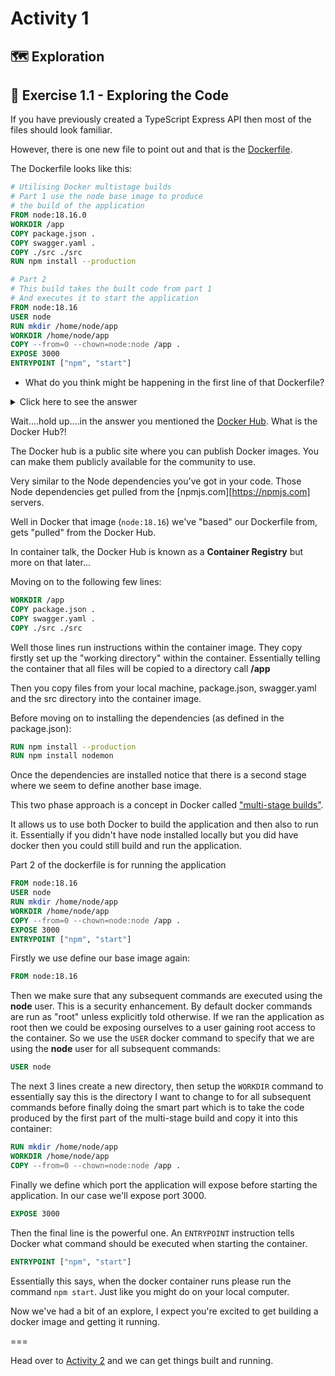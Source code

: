 # Activity 1

## 🗺 Exploration

## 🔎 Exercise 1.1 - Exploring the Code

If you have previously created a TypeScript Express API then most of the files should look familiar.

However, there is one new file to point out and that is the [Dockerfile](../Dockerfile).

The Dockerfile looks like this:

```dockerfile
# Utilising Docker multistage builds
# Part 1 use the node base image to produce
# the build of the application
FROM node:18.16.0
WORKDIR /app
COPY package.json .
COPY swagger.yaml .
COPY ./src ./src
RUN npm install --production

# Part 2
# This build takes the built code from part 1
# And executes it to start the application
FROM node:18.16
USER node
RUN mkdir /home/node/app
WORKDIR /home/node/app
COPY --from=0 --chown=node:node /app .
EXPOSE 3000
ENTRYPOINT ["npm", "start"]
```

- What do you think might be happening in the first line of that Dockerfile?

<details>
<summary>Click here to see the answer</summary>
<pre>

Think of Docker [images](https://docs.docker.com/glossary/#image) like layers of an onion.

We can create Docker images that build upon previous layers.

The first line of this particular Dockerfile tells Docker build
on a Node image provided on the [DockerHub](https://hub.docker.com/_/node) by NodeJS.

That particular image makes sure the version 18.16 of  
Node is present.

</pre>
</details>

Wait....hold up....in the answer you mentioned the [Docker Hub](https://hub.docker.com). What is the Docker Hub?!

The Docker hub is a public site where you can publish Docker images. You can make them publicly available for the community to use.

Very similar to the Node dependencies you've got in your code. Those Node dependencies get pulled from the [npmjs.com][https://npmjs.com] servers.

Well in Docker that image (`node:18.16`) we've "based" our Dockerfile from, gets "pulled" from the Docker Hub.

In container talk, the Docker Hub is known as a **Container Registry** but more on that later...

Moving on to the following few lines:

```dockerfile
WORKDIR /app
COPY package.json .
COPY swagger.yaml .
COPY ./src ./src
```

Well those lines run instructions within the container image. They copy firstly set up the "working directory" within the container. Essentially telling the container that all files will be copied to a directory call **/app**

Then you copy files from your local machine, package.json, swagger.yaml and the src directory into the container image.

Before moving on to installing the dependencies (as defined in the package.json):

```dockerfile
RUN npm install --production
RUN npm install nodemon
```

Once the dependencies are installed notice that there is a second stage where we seem to define another base image.

This two phase approach is a concept in Docker called ["multi-stage builds"](https://docs.docker.com/develop/develop-images/multistage-build/).

It allows us to use both Docker to build the application and then also to run it. Essentially if you didn't have node installed locally but you did have docker then you could still build and run the application.

Part 2 of the dockerfile is for running the application

```dockerfile
FROM node:18.16
USER node
RUN mkdir /home/node/app
WORKDIR /home/node/app
COPY --from=0 --chown=node:node /app .
EXPOSE 3000
ENTRYPOINT ["npm", "start"]
```

Firstly we use define our base image again:

```dockerfile
FROM node:18.16
```

Then we make sure that any subsequent commands are executed using the **node** user. This is a security enhancement. By default docker commands are run as "root" unless explicitly told otherwise. If we ran the application as root then we could be exposing ourselves to a user gaining root access to the container. So we use the `USER` docker command to specify that we are using the **node** user for all subsequent commands:

```dockerfile
USER node
```

The next 3 lines create a new directory, then setup the `WORKDIR` command to essentially say this is the directory I want to change to for all subsequent commands before finally doing the smart part which is to take the code produced by the first part of the multi-stage build and copy it into this container:

```dockerfile
RUN mkdir /home/node/app
WORKDIR /home/node/app
COPY --from=0 --chown=node:node /app .
```

Finally we define which port the application will expose before starting the application. In our case we'll expose port 3000.

```dockerfile
EXPOSE 3000
```

Then the final line is the powerful one. An `ENTRYPOINT` instruction tells Docker what command should be executed when starting the container.

```dockerfile
ENTRYPOINT ["npm", "start"]
```

Essentially this says, when the docker container runs please run the command `npm start`. Just like you might do on your local computer.

Now we've had a bit of an explore, I expect you're excited to get building a docker image and getting it running.

===

Head over to [Activity 2](./activity_2.md) and we can get things built and running.
